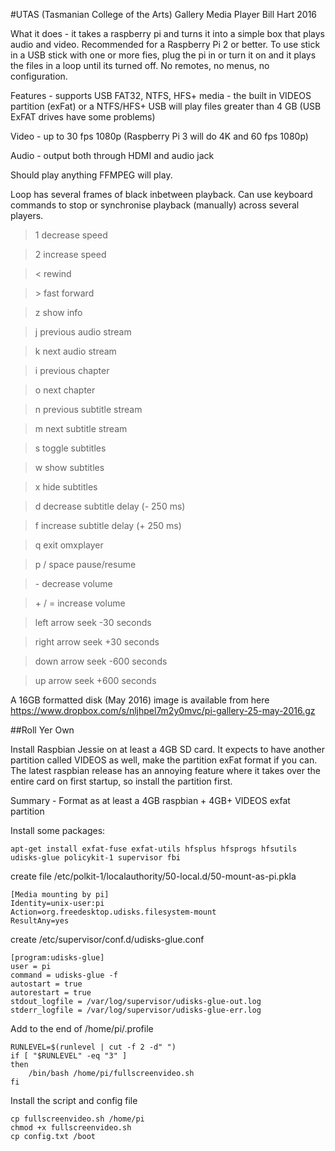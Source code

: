 #UTAS (Tasmanian College of the Arts) Gallery Media Player
Bill Hart 2016

What it does - it takes a raspberry pi and turns it into a simple box that plays audio and video. Recommended for a Raspberry Pi 2 or better.
To use stick in a USB stick with one or more fies, plug the pi in or turn it on and it plays the files in a loop until its turned off.
No remotes, no menus, no configuration.  

Features - supports USB FAT32, NTFS, HFS+ media - the built in VIDEOS partition (exFat) or a NTFS/HFS+ USB will play files greater than 4 GB  (USB ExFAT drives have some problems)

Video - up to 30 fps 1080p (Raspberry Pi 3 will do 4K and 60 fps 1080p)

Audio - output both through HDMI and audio jack

Should play anything FFMPEG will play.

Loop has several frames of black inbetween playback.
Can use keyboard commands to stop or synchronise playback (manually) across several players.
>1           decrease speed

>2           increase speed

>\<           rewind

>\>           fast forward

>z           show info

>j           previous audio stream

>k           next audio stream

>i           previous chapter

>o           next chapter

>n           previous subtitle stream

>m           next subtitle stream

>s           toggle subtitles

>w           show subtitles

>x           hide subtitles

>d           decrease subtitle delay (- 250 ms)

>f           increase subtitle delay (+ 250 ms)

>q           exit omxplayer

>p / space   pause/resume

>\-           decrease volume

>\+ / =       increase volume

>left arrow  seek -30 seconds

>right arrow seek +30 seconds

>down arrow  seek -600 seconds

>up arrow    seek +600 seconds


A 16GB formatted disk (May 2016) image is available from here
https://www.dropbox.com/s/nljhpel7m2y0mvc/pi-gallery-25-may-2016.gz


##Roll Yer Own

Install Raspbian Jessie on at least a 4GB SD card.  It expects to have another partition called VIDEOS as well, make the partition exFat format if you can.  The latest raspbian release has an annoying feature where it takes over the entire card on first startup, so install the partition first.

Summary - Format as at least a 4GB raspbian + 4GB+ VIDEOS exfat partition

Install some packages:

`apt-get install exfat-fuse exfat-utils hfsplus hfsprogs hfsutils udisks-glue policykit-1 supervisor fbi`


create file /etc/polkit-1/localauthority/50-local.d/50-mount-as-pi.pkla

```
[Media mounting by pi]
Identity=unix-user:pi
Action=org.freedesktop.udisks.filesystem-mount
ResultAny=yes
```


create /etc/supervisor/conf.d/udisks-glue.conf

```
[program:udisks-glue]
user = pi
command = udisks-glue -f
autostart = true
autorestart = true
stdout_logfile = /var/log/supervisor/udisks-glue-out.log
stderr_logfile = /var/log/supervisor/udisks-glue-err.log
```

Add to the end of /home/pi/.profile

```
RUNLEVEL=$(runlevel | cut -f 2 -d" ")
if [ "$RUNLEVEL" -eq "3" ]
then
    /bin/bash /home/pi/fullscreenvideo.sh
fi
```


Install the script and config file

```
cp fullscreenvideo.sh /home/pi
chmod +x fullscreenvideo.sh
cp config.txt /boot
```

